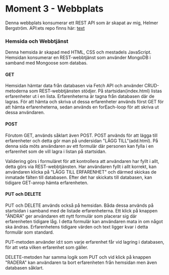 # Moment 3 - Webbplats

Denna webbplats konsumerar ett REST API som är skapat av mig, Helmer Bergström.
API:ets repo finns här: [text](https://github.com/HelmerBergstrom/Moment-3.1-backend/tree/dev)

### Hemsida och Webbtjänst

Denna hemsida är skapad med HTML, CSS och mestadels JavaScript. Hemsidan konsumerar en REST-webbtjänst som använder MongoDB i samband med Mongoose som databas. 

#### GET 

Hemsidan hämtar data från databasen via Fetch API och använder CRUD-metoderna som REST-webbtjänsten stödjer. På startsidan(index.html) listas erfarenheter ut i en lista. Erfarenheterna är tagna från databasen där de lagras. För att hämta och skriva ut dessa erfarenheter används först GET för att hämta erfarenheterna, sedan används en forEach-loop för att skriva ut dessa användaren.

#### POST 

Förutom GET, används såklart även POST. POST används för att lägga till erfarenheter och detta gör man på undersidan "LÄGG TILL"(add.html). På denna sida möts användaren av ett formulär där personen kan fylla i en erfarenhet som de vill lagra i listan på startsidan.

Validering görs i formuläret för att kontrollera att användaren har fyllt i allt, detta görs via REST-webbtjänsten. Har användaren fyllt i allt korrekt, kan användaren klicka på "LÄGG TILL ERFARENHET" och därmed skickas de inmatade fälten till databasen. Efter det har skickats till databasen, kan tidigare GET-anrop hämta erfarenheten.

#### PUT och DELETE

PUT och DELETE används också på hemsidan. Båda dessa används på startsidan i samband med de listade erfarenheterna. Ett klick på knappen "ÄNDRA" ger användaren ett nytt formulär som placerar sig där erfarenheten tidigare låg. I detta formulär kan användaren mata in om något ska ändras. Erfarenhetens tidigare värden och text ligger kvar i detta formulär som standard.

PUT-metoden använder id:t som varje erfarenhet får vid lagring i databasen, för att veta vilken erfarenhet som gäller.

DELETE-metoden har samma logik som PUT och vid klick på knappen "RADERA" kan användaren ta bort erfarenheten från hemsidan men även databasen såklart. 